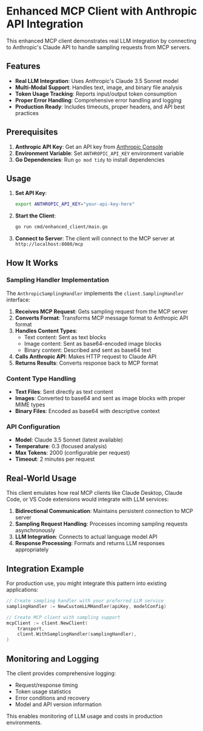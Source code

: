 # Enhanced MCP Client with Anthropic API Integration

This enhanced MCP client demonstrates real LLM integration by connecting to Anthropic's Claude API to handle sampling requests
from MCP servers.

## Features

- **Real LLM Integration**: Uses Anthropic's Claude 3.5 Sonnet model
- **Multi-Modal Support**: Handles text, image, and binary file analysis
- **Token Usage Tracking**: Reports input/output token consumption
- **Proper Error Handling**: Comprehensive error handling and logging
- **Production Ready**: Includes timeouts, proper headers, and API best practices

## Prerequisites

1. **Anthropic API Key**: Get an API key from [Anthropic Console](https://console.anthropic.com/)
1. **Environment Variable**: Set `ANTHROPIC_API_KEY` environment variable
1. **Go Dependencies**: Run `go mod tidy` to install dependencies

## Usage

1. **Set API Key**:
   ```bash
   export ANTHROPIC_API_KEY="your-api-key-here"
   ```

1. **Start the Client**:
   ```bash
   go run cmd/enhanced_client/main.go
   ```

1. **Connect to Server**: The client will connect to the MCP server at `http://localhost:8080/mcp`

## How It Works

### Sampling Handler Implementation
The `AnthropicSamplingHandler` implements the `client.SamplingHandler` interface:

1. **Receives MCP Request**: Gets sampling request from the MCP server
1. **Converts Format**: Transforms MCP message format to Anthropic API format
1. **Handles Content Types**:
   - Text content: Sent as text blocks
   - Image content: Sent as base64-encoded image blocks
   - Binary content: Described and sent as base64 text
1. **Calls Anthropic API**: Makes HTTP request to Claude API
1. **Returns Results**: Converts response back to MCP format

### Content Type Handling

- **Text Files**: Sent directly as text content
- **Images**: Converted to base64 and sent as image blocks with proper MIME types
- **Binary Files**: Encoded as base64 with descriptive context

### API Configuration

- **Model**: Claude 3.5 Sonnet (latest available)
- **Temperature**: 0.3 (focused analysis)
- **Max Tokens**: 2000 (configurable per request)
- **Timeout**: 2 minutes per request

## Real-World Usage

This client emulates how real MCP clients like Claude Desktop, Claude Code, or VS Code extensions would integrate with LLM services:

1. **Bidirectional Communication**: Maintains persistent connection to MCP server
1. **Sampling Request Handling**: Processes incoming sampling requests asynchronously
1. **LLM Integration**: Connects to actual language model API
1. **Response Processing**: Formats and returns LLM responses appropriately

## Integration Example

For production use, you might integrate this pattern into existing applications:

```go
// Create sampling handler with your preferred LLM service
samplingHandler := NewCustomLLMHandler(apiKey, modelConfig)

// Create MCP client with sampling support
mcpClient := client.NewClient(
    transport,
    client.WithSamplingHandler(samplingHandler),
)
```

## Monitoring and Logging

The client provides comprehensive logging:
- Request/response timing
- Token usage statistics
- Error conditions and recovery
- Model and API version information

This enables monitoring of LLM usage and costs in production environments.